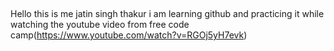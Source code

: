 
##  
 Hello this is me jatin singh thakur i am learning github and practicing it while watching the youtube video from free code camp(https://www.youtube.com/watch?v=RGOj5yH7evk)
